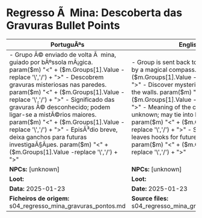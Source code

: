 ﻿# Regresso Ã  Mina: Descoberta das Gravuras  Bullet Points

| PortuguÃªs                                                                                                                                                                                                                                                           | English                                                                                                                                                                                                                                                |
| ------------------------------------------------------------------------------------------------------------------------------------------------------------------------------------------------------------------------------------------------------------------- | ------------------------------------------------------------------------------------------------------------------------------------------------------------------------------------------------------------------------------------------------------ |
| - Grupo Ã© enviado de volta Ã  mina, guiado por bÃºssola mÃ¡gica. param($m) "<" + ($m.Groups[1].Value -replace '\\','/') + ">" - Descobrem gravuras misteriosas nas paredes. param($m) "<" + ($m.Groups[1].Value -replace '\\','/') + ">" - Significado das gravuras Ã© desconhecido; podem ligar-se a mistÃ©rios maiores. param($m) "<" + ($m.Groups[1].Value -replace '\\','/') + ">" - EpisÃ³dio breve, deixa ganchos para futuras investigaÃ§Ãµes. param($m) "<" + ($m.Groups[1].Value -replace '\\','/') + ">"  | - Group is sent back to the mine, guided by a magical compass. param($m) "<" + ($m.Groups[1].Value -replace '\\','/') + ">" - Discover mysterious carvings on the walls. param($m) "<" + ($m.Groups[1].Value -replace '\\','/') + ">" - Meaning of the carvings is unknown; may tie into larger mysteries. param($m) "<" + ($m.Groups[1].Value -replace '\\','/') + ">" - Short episode, leaves hooks for future investigations. param($m) "<" + ($m.Groups[1].Value -replace '\\','/') + ">"  |
| **NPCs:** [unknown]                                                                                                                                                                                                                                                 | **NPCs:** [unknown]                                                                                                                                                                                                                                    |
| **Loot:**                                                                                                                                                                                                                                                          | **Loot:**                                                                                                                                                                                                                                             |
| **Data:** 2025-01-23                                                                                                                                                                                                                                                | **Date:** 2025-01-23                                                                                                                                                                                                                                   |
| **Ficheiros de origem:** s04_regresso_mina_gravuras_pontos.md                                                                                                                                                                                                       | **Source files:** s04_regresso_mina_gravuras_pontos.md                                                                                                                                                                                                 |



























